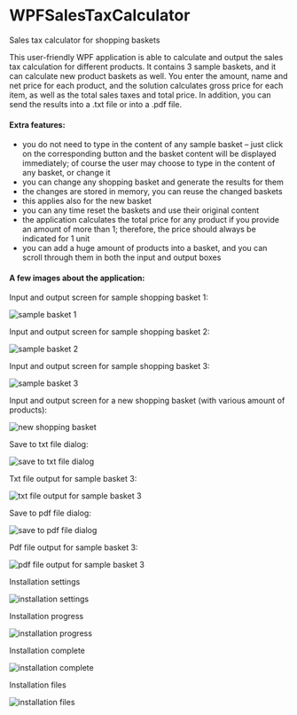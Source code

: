 # WPFSalesTaxCalculator
Sales tax calculator for shopping baskets

This user-friendly WPF application is able to calculate and output the sales tax calculation for different products. It contains 3 sample baskets, and it can calculate new product baskets as well. You enter the amount, name and net price for each product, and the solution calculates gross price for each item, as well as the total sales taxes and total price. In addition, you can send the results into a .txt file or into a .pdf file.

#### Extra features:
-	you do not need to type in the content of any sample basket – just click on the corresponding button and the basket content will be displayed immediately; of course the user may choose to type in the content of any basket, or change it
-	you can change any shopping basket and generate the results for them
-	the changes are stored in memory, you can reuse the changed baskets
-	this applies also for the new basket
-	you can any time reset the baskets and use their original content
-	the application calculates the total price for any product if you provide an amount of more than 1; therefore, the price should always be indicated for 1 unit
-	you can add a huge amount of products into a basket, and you can scroll through them in both the input and output boxes


#### A few images about the application:


Input and output screen for sample shopping basket 1:
<p align="left">
  <img src="Documentation/images/41 output for sample basket 1.png" alt="sample basket 1" title="sample basket 1" />
</p>


Input and output screen for sample shopping basket 2:
<p align="left">
  <img src="Documentation/images/42 output for sample basket 2.png" alt="sample basket 2" title="sample basket 2" />
</p>


Input and output screen for sample shopping basket 3:
<p align="left">
  <img src="Documentation/images/43 output for sample basket 3.png" alt="sample basket 3" title="sample basket 3" />
</p>

Input and output screen for a new shopping basket (with various amount of products):
<p align="left">
  <img src="Documentation/images/44 output for new basket.png" alt="new shopping basket" title="new shopping basket" />
</p>

Save to txt file dialog:
<p align="left">
  <img src="Documentation/images/45 save to txt file dialog.png" alt="save to txt file dialog" title="save to txt file dialog" />
</p>

Txt file output for sample basket 3:
<p align="left">
  <img src="Documentation/images/46 txt file output.png" alt="txt file output for sample basket 3" title="txt file output for sample basket 3" />
</p>


Save to pdf file dialog:
<p align="left">
  <img src="Documentation/images/47 save to pdf file dialog.png" alt="save to pdf file dialog" title="save to pdf file dialog" />
</p>


Pdf file output for sample basket 3:
<p align="left">
  <img src="Documentation/images/48 pdf file output.png" alt="pdf file output for sample basket 3" title="pdf file output for sample basket 3" />
</p>


Installation settings
<p align="left">
  <img src="Documentation/images/37 installation settings.png" alt="installation settings" title="installation settings" />
</p>


Installation progress
<p align="left">
  <img src="Documentation/images/38 installation progress.png" alt="installation progress" title="installation progress" />
</p>


Installation complete
<p align="left">
  <img src="Documentation/images/39 installation complete.png" alt="installation complete" title="installation complete" />
</p>


Installation files
<p align="left">
  <img src="Documentation/images/40 installation files.png" alt="installation files" title="installation files" />
</p>



